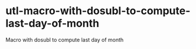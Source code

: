 # utl-macro-with-dosubl-to-compute-last-day-of-month
Macro with dosubl to compute last day of month
